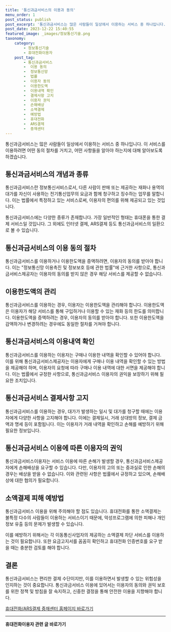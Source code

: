 ```yaml
---
title: '통신과금서비스의 이용과 동의'
menu_order: 1
post_status: publish
post_excerpt: '통신과금서비스는 많은 사람들이 일상에서 이용하는 서비스 중 하나입니다. 이 서비스를 이용하려면 어떤 동의 절차를 거치고, 어떤 사항들을 알아야 하는지에 대해 알아보도록 하겠습니다.'
post_date: 2023-12-22 15:40:55
featured_image: _images/정보통신기술.png
taxonomy:
    category:
        - 정보통신기술
        - 휴대전화이용자
    post_tag:
        - 통신과금서비스
        -  이용 동의
        -  정보통신망
        -  법률
        -  이용자 동의
        -  이용한도액
        -  이용내역 확인
        -  결제사항 고지
        -  이용자 권익
        -  손해배상
        -  소액결제
        -  예방법
        -  휴대전화
        -  ARS결제
        -  중재센터
---
```



통신과금서비스는 많은 사람들이 일상에서 이용하는 서비스 중 하나입니다. 이 서비스를 이용하려면 어떤 동의 절차를 거치고, 어떤 사항들을 알아야 하는지에 대해 알아보도록 하겠습니다.

## 통신과금서비스의 개념과 종류

통신과금서비스란 정보통신서비스로서, 다른 사람이 판매 또는 제공하는 재화나 용역의 대가를 자신이 사용하는 전기통신업무의 요금과 함께 청구하고 징수하는 업무를 말합니다. 이는 법률에서 특정하고 있는 서비스로써, 이용자의 편의를 위해 제공되고 있는 것입니다.

통신과금서비스에는 다양한 종류가 존재합니다. 가장 일반적인 형태는 휴대폰을 통한 결제 서비스일 것입니다. 그 외에도 인터넷 결제, ARS결제 등도 통신과금서비스의 일환으로 볼 수 있습니다.

## 통신과금서비스의 이용 동의 절차

통신과금서비스를 이용하거나 이용한도액을 증액하려면, 이용자의 동의를 받아야 합니다. 이는 "정보통신망 이용촉진 및 정보보호 등에 관한 법률"에 근거한 사항으로, 통신과금서비스제공자는 이용자의 동의를 받지 않은 경우 해당 서비스를 제공할 수 없습니다.

## 이용한도액의 관리

통신과금서비스를 이용하는 경우, 이용자는 이용한도액을 관리해야 합니다. 이용한도액은 이용자가 해당 서비스를 통해 구입하거나 이용할 수 있는 재화 등의 한도를 의미합니다. 이용한도액을 증액하려는 경우, 이용자의 동의를 받아야 합니다. 또한 이용한도액을 감액하거나 변경하려는 경우에도 동일한 절차를 거쳐야 합니다.

## 통신과금서비스의 이용내역 확인

통신과금서비스를 이용하는 이용자는 구매나 이용한 내역을 확인할 수 있어야 합니다. 이를 위해 통신과금서비스제공자는 이용자에게 구매나 이용 내역을 확인할 수 있는 방법을 제공해야 하며, 이용자의 요청에 따라 구매나 이용 내역에 대한 서면을 제공해야 합니다. 이는 법률에서 규정한 사항으로, 통신과금서비스 이용자의 권익을 보장하기 위해 필요한 조치입니다.

## 통신과금서비스 결제사항 고지

통신과금서비스를 이용하는 경우, 대가가 발생하는 일시 및 대가를 청구할 때에는 이용자에게 다양한 사항을 고지해야 합니다. 이에는 결제일시, 거래 상대방의 정보, 결제 금액과 명세 등이 포함됩니다. 이는 이용자가 거래 내역을 확인하고 손해를 예방하기 위해 필요한 정보입니다.

## 통신과금서비스 이용에 따른 이용자의 권익

통신과금서비스이용자는 서비스 이용에 따른 손해가 발생할 경우, 통신과금서비스제공자에게 손해배상을 요구할 수 있습니다. 다만, 이용자의 고의 또는 중과실로 인한 손해의 경우는 배상을 받을 수 없습니다. 이와 관련된 사항은 법률에서 규정하고 있으며, 손해배상에 대한 협의가 필요합니다.

## 소액결제 피해 예방법

통신과금서비스 이용을 위해 주의해야 할 점도 있습니다. 휴대전화를 통한 소액결제는 불특정 다수의 사람들이 이용하는 서비스이기 때문에, 악성프로그램에 의한 피해나 개인정보 유출 등의 문제가 발생할 수 있습니다.

이를 예방하기 위해서는 각 이동통신사업자의 제공하는 소액결제 차단 서비스를 이용하는 것이 필요합니다. 또한 요금고지서를 꼼꼼히 확인하고 휴대전화 인증번호를 요구 받을 때는 충분한 검토를 해야 합니다.

## 결론

통신과금서비스는 편리한 결제 수단이지만, 이를 이용하면서 발생할 수 있는 위험성을 인지하는 것이 중요합니다. 통신과금서비스 이용에 있어서는 이용자의 동의와 권익 보호를 위한 정책 및 방침을 잘 숙지하고, 신중한 결정을 통해 안전한 이용을 지향해야 합니다.

[휴대전화/ARS결제 중재센터 홈페이지 바로가기](www.spayment.org)



<!-- wp:separator -->
<hr class="wp-block-separator has-alpha-channel-opacity"/>
<!-- /wp:separator -->

<!-- wp:group {"backgroundColor":"base","layout":{"type":"constrained"}} -->
<div class="wp-block-group has-base-background-color has-background"><!-- wp:paragraph {"align":"center","fontSize":"medium"} -->
<p class="has-text-align-center has-large-font-size"><strong>휴대전화이용자 관련 글 바로가기</strong></p>
<!-- /wp:paragraph -->


<!-- wp:latest-posts
{"categories":[{"id":35093,"count":19,"description":"","link":"https://uknowlaw.com/category/%ed%9c%b4%eb%8c%80%ec%a0%84%ed%99%94%ec%9d%b4%ec%9a%a9%ec%9e%90/","name":"휴대전화이용자","slug":"휴대전화이용자","taxonomy":"category","parent":0,"meta":[],"_links":{"self":[{"href":"https://uknowlaw.com/wp-json/wp/v2/categories/35093"}],"collection":[{"href":"https://uknowlaw.com/wp-json/wp/v2/categories"}],"about":[{"href":"https://uknowlaw.com/wp-json/wp/v2/taxonomies/category"}],"wp:post_type":[{"href":"https://uknowlaw.com/wp-json/wp/v2/posts?categories=35093"}],"curies":[{"name":"wp","href":"https://api.w.org/{rel}","templated":true}]}}],"postsToShow":100,"excerptLength":28,"postLayout":"grid","columns":2,"featuredImageAlign":"left","featuredImageSizeSlug":"large","fontSize":"small"} /--></div>
<!-- /wp:group -->